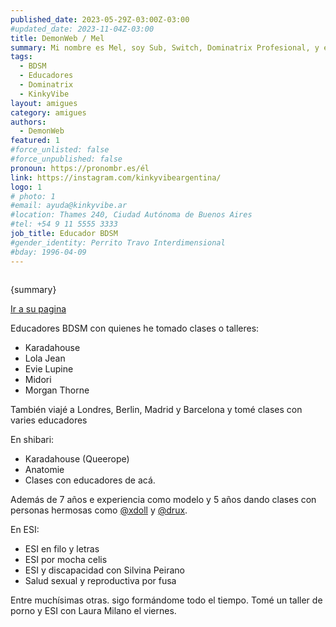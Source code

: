 ```yaml
---
published_date: 2023-05-29Z-03:00Z-03:00
#updated_date: 2023-11-04Z-03:00
title: DemonWeb / Mel
summary: Mi nombre es Mel, soy Sub, Switch, Dominatrix Profesional, y educador BDSM.
tags:
  - BDSM
  - Educadores
  - Dominatrix
  - KinkyVibe
layout: amigues
category: amigues
authors:
  - DemonWeb
featured: 1
#force_unlisted: false
#force_unpublished: false
pronoun: https://pronombr.es/él
link: https://instagram.com/kinkyvibeargentina/
logo: 1
# photo: 1
#email: ayuda@kinkyvibe.ar
#location: Thames 240, Ciudad Autónoma de Buenos Aires
#tel: +54 9 11 5555 3333
job_title: Educador BDSM
#gender_identity: Perrito Travo Interdimensional
#bday: 1996-04-09
---
```


<script>
    import foto from '$lib/posts/media/DemonWeb/1.jfif';
</script>

<div class="col-2">
<img alt="" src={foto} />
<div><p>{summary}</p><p><a href={link} target="_blank">Ir a su pagina</a></p></div>
</div>

Educadores BDSM con quienes he tomado clases o talleres:

- Karadahouse
- Lola Jean
- Evie Lupine
- Midori
- Morgan Thorne

También viajé a Londres, Berlin, Madrid y Barcelona y tomé clases con varies educadores

En shibari:

- Karadahouse (Queerope)
- Anatomie
- Clases con educadores de acá.

Además de 7 años e experiencia como modelo y 5 años dando clases con personas hermosas como [@xdoll](/xdoll) y [@drux](/drux).

En ESI:

- ESI en filo y letras
- ESI por mocha celis
- ESI y discapacidad con Silvina Peirano
- Salud sexual y reproductiva por fusa

Entre muchísimas otras. sigo formándome todo el tiempo. Tomé un taller de porno y ESI con Laura Milano el viernes.
